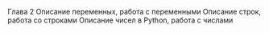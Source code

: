 Глава 2
Описание переменных, работа с переменными
Описание строк, работа со строками
Описание чисел в Python, работа с числами

